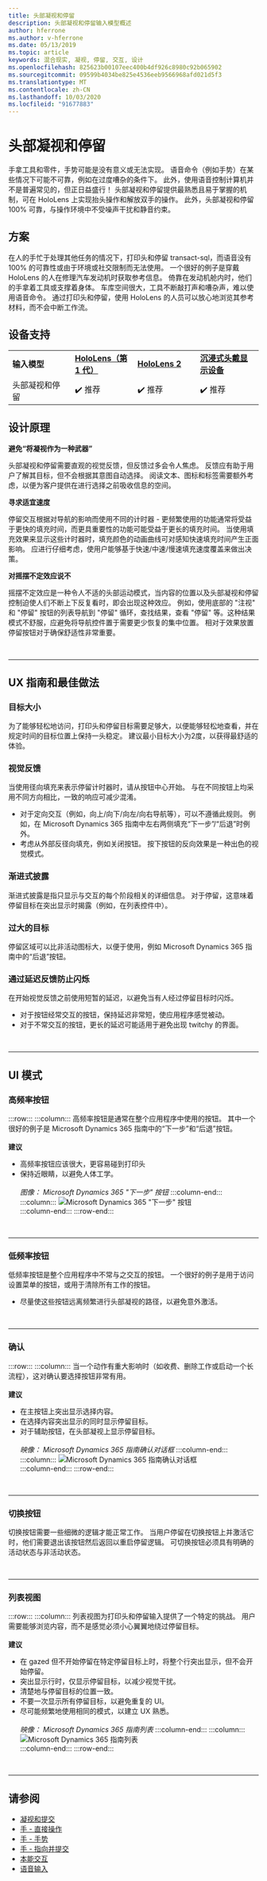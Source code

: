 ```yaml
---
title: 头部凝视和停留
description: 头部凝视和停留输入模型概述
author: hferrone
ms.author: v-hferrone
ms.date: 05/13/2019
ms.topic: article
keywords: 混合现实, 凝视, 停留, 交互, 设计
ms.openlocfilehash: 825623b00107eec400b4df926c8980c92b065902
ms.sourcegitcommit: 09599b4034be825e4536eeb9566968afd021d5f3
ms.translationtype: MT
ms.contentlocale: zh-CN
ms.lasthandoff: 10/03/2020
ms.locfileid: "91677883"
---
```

# <a name="head-gaze-and-dwell"></a>头部凝视和停留

手拿工具和零件，手势可能是没有意义或无法实现。 语音命令（例如手势）在某些情况下可能不可靠，例如在过度嘈杂的条件下。 此外，使用语音控制计算机并不是普遍常见的，但正日益盛行！ 头部凝视和停留提供最熟悉且易于掌握的机制，可在 HoloLens 上实现抬头操作和解放双手的操作。 此外，头部凝视和停留 100% 可靠，与操作环境中不受噪声干扰和静音约束。

## <a name="scenarios"></a>方案

在人的手忙于处理其他任务的情况下，打印头和停留 transact-sql，而语音没有100% 的可靠性或由于环境或社交限制而无法使用。 一个很好的例子是穿戴 HoloLens 的人在修理汽车发动机时获取参考信息。 倚靠在发动机舱内时，他们的手拿着工具或支撑着身体。 车库空间很大，工具不断敲打声和嘈杂声，难以使用语音命令。 通过打印头和停留，使用 HoloLens 的人员可以放心地浏览其参考材料，而不会中断工作流。 

## <a name="device-support"></a>设备支持

<table>
    <colgroup>
    <col width="25%" />
    <col width="25%" />
    <col width="25%" />
    <col width="25%" />
    </colgroup>
    <tr>
        <td><strong>输入模型</strong></td>
        <td><a href="../hololens-hardware-details.md"><strong>HoloLens（第 1 代）</strong></a></td>
        <td><a href="https://docs.microsoft.com/hololens/hololens2-hardware"><strong>HoloLens 2</strong></td>
        <td><a href="../discover/immersive-headset-hardware-details.md"><strong>沉浸式头戴显示设备</strong></a></td>
    </tr>
     <tr>
        <td>头部凝视和停留</td>
        <td>✔️ 推荐</td>
        <td>✔️ 推荐</td>
        <td>✔️ 推荐</td>
    </tr>
</table>


## <a name="design-principles"></a>设计原理

**避免“将凝视作为一种武器”**

头部凝视和停留需要直观的视觉反馈，但反馈过多会令人焦虑。 反馈应有助于用户了解其目标，但不会根据其意图自动选择。 阅读文本、图标和标签需要额外考虑，以便为客户提供在进行选择之前吸收信息的空间。
    
**寻求适宜速度**
    
停留交互根据对导航的影响而使用不同的计时器 - 更频繁使用的功能通常将受益于更快的填充时间，而更具重要性的功能可能受益于更长的填充时间。 当使用填充效果来显示这些计时器时，填充颜色的动画曲线可对感知快速填充时间产生正面影响。 应进行仔细考虑，使用户能够基于快速/中速/慢速填充速度覆盖来做出决策。
    
**对摇摆不定效应说不**

摇摆不定效应是一种令人不适的头部运动模式，当内容的位置以及头部凝视和停留控制迫使人们不断上下反复看时，即会出现这种效应。 例如，使用底部的 "注视" 和 "停留" 按钮的列表导航到 "停留" 循环，查找结果，查看 "停留" 等。这种结果模式不舒服，应避免将导航控件置于需要更少恢复的集中位置。 相对于效果放置停留按钮对于确保舒适性非常重要。

<br>

---


## <a name="ux-guidelines-and-best-practices"></a>UX 指南和最佳做法

### <a name="target-sizes"></a>目标大小
  为了能够轻松地访问，打印头和停留目标需要足够大，以便能够轻松地查看，并在规定时间的目标位置上保持一头稳定。 建议最小目标大小为2度，以获得最舒适的体验。 

### <a name="visual-feedback"></a>视觉反馈

当使用径向填充来表示停留计时器时，请从按钮中心开始。 与在不同按钮上均采用不同方向相比，一致的响应可减少混淆。 

  * 对于定向交互（例如，向上/向下/向左/向右导航等），可以不遵循此规则。 例如，在 Microsoft Dynamics 365 指南中左右两侧填充“下一步”/“后退”时例外。
  * 考虑从外部反径向填充，例如关闭按钮。 按下按钮的反向效果是一种出色的视觉模式。 

### <a name="progressive-disclosure"></a>渐进式披露

渐进式披露是指只显示与交互的每个阶段相关的详细信息。 对于停留，这意味着停留目标在突出显示时揭露（例如，在列表控件中）。

 ### <a name="oversized-targets"></a>过大的目标
停留区域可以比非活动图标大，以便于使用，例如 Microsoft Dynamics 365 指南中的“后退”按钮。

### <a name="prevent-flickering-with-delayed-feedback"></a>通过延迟反馈防止闪烁
在开始视觉反馈之前使用短暂的延迟，以避免当有人经过停留目标时闪烁。
* 对于按钮经常交互的按钮，保持延迟非常短，使应用程序感觉被动。
* 对于不常交互的按钮，更长的延迟可能适用于避免出现 twitchy 的界面。


<br>

---

## <a name="ui-patterns"></a>UI 模式

### <a name="high-frequency-buttons"></a>高频率按钮

:::row:::
    :::column:::
        高频率按钮是通常在整个应用程序中使用的按钮。 其中一个很好的例子是 Microsoft Dynamics 365 指南中的“下一步”和“后退”按钮。<br>
        <br>
        **建议**<br>
  * 高频率按钮应该很大，更容易碰到打印头
  * 保持近眼睛，以避免人体工学。<br>
        <br>
*图像： Microsoft Dynamics 365 "下一步" 按钮*
    :::column-end:::
        :::column:::
       ![Microsoft Dynamics 365 "下一步" 按钮](images/GuideNextButton.png)<br>
    :::column-end:::
:::row-end:::

<br>

---


### <a name="low-frequency-buttons"></a>低频率按钮
低频率按钮是整个应用程序中不常与之交互的按钮。 一个很好的例子是用于访问设置菜单的按钮，或用于清除所有工作的按钮。

* 尽量使这些按钮远离频繁进行头部凝视的路径，以避免意外激活。 

<br>

---

### <a name="confirmations"></a>确认

:::row:::
    :::column:::
        当一个动作有重大影响时（如收费、删除工作或启动一个长流程），这对确认要选择按钮非常有用。<br>
        <br>
        **建议**<br>
  * 在主按钮上突出显示选择内容。
  * 在选择内容突出显示的同时显示停留目标。
  * 对于辅助按钮，在头部凝视上显示停留目标。<br>
        <br>
*映像： Microsoft Dynamics 365 指南确认对话框*
    :::column-end:::
        :::column:::
       ![Microsoft Dynamics 365 指南确认对话框](images/GuidesConfirmation.png)<br>
    :::column-end:::
:::row-end:::
        
<br>

---

### <a name="toggle-buttons"></a>切换按钮
切换按钮需要一些细微的逻辑才能正常工作。 当用户停留在切换按钮上并激活它时，他们需要退出该按钮然后返回以重启停留逻辑。 可切换按钮必须具有明确的活动状态与非活动状态。 

<br>

---

### <a name="list-views"></a>列表视图

:::row:::
    :::column:::
        列表视图为打印头和停留输入提供了一个特定的挑战。 用户需要能够浏览内容，而不是感觉必须小心翼翼地绕过停留目标。<br>
        <br>
**建议**<br>
  * 在 gazed 但不开始停留在特定停留目标上时，将整个行突出显示，但不会开始停留。
  * 突出显示行时，仅显示停留目标，以减少视觉干扰。
  * 清楚地与停留目标的位置一致。
  * 不要一次显示所有停留目标，以避免重复的 UI。
  * 尽可能频繁地使用相同的模式，以建立 UX 熟悉。<br>
        <br>
*映像： Microsoft Dynamics 365 指南列表*
    :::column-end:::
        :::column:::
       ![Microsoft Dynamics 365 指南列表](images/GuidesListView.png)<br>
    :::column-end:::
:::row-end:::

<br>

---
 
 ## <a name="see-also"></a>请参阅
* [凝视和提交](gaze-and-commit.md)
* [手 - 直接操作](direct-manipulation.md)
* [手 - 手势](gaze-and-commit.md#composite-gestures)
* [手 - 指向并提交](point-and-commit.md)
* [本能交互](interaction-fundamentals.md)
* [语音输入](voice-input.md)

